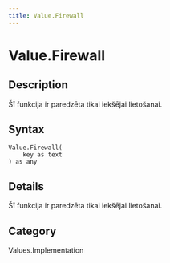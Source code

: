 ```yaml
---
title: Value.Firewall
---
```


# Value.Firewall


## Description

Šī funkcija ir paredzēta tikai iekšējai lietošanai.


## Syntax

```powerquery
Value.Firewall(
    key as text
) as any
```


## Details

Šī funkcija ir paredzēta tikai iekšējai lietošanai.



## Category
Values.Implementation
